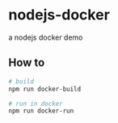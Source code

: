 # nodejs-docker

a nodejs docker demo

## How to

```bash
# build
npm run docker-build

# run in docker
npm run docker-run
```
